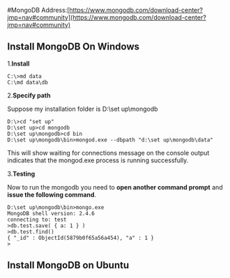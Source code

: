 #MongoDB
Address:[https://www.mongodb.com/download-center?jmp=nav#community](https://www.mongodb.com/download-center?jmp=nav#community)

## Install MongoDB On Windows
1.**Install**
```
C:\>md data
C:\md data\db
```
2.**Specify path**

Suppose my installation folder is D:\set up\mongodb
```
D:\>cd "set up"
D:\set up>cd mongodb
D:\set up\mongodb>cd bin
D:\set up\mongodb\bin>mongod.exe --dbpath "d:\set up\mongodb\data" 
```
This will show waiting for connections message on the console output indicates that the mongod.exe process is running successfully.

3.**Testing**

Now to run the mongodb you need to **open another command prompt** and **issue the following command**.

```
D:\set up\mongodb\bin>mongo.exe
MongoDB shell version: 2.4.6
connecting to: test
>db.test.save( { a: 1 } )
>db.test.find()
{ "_id" : ObjectId(5879b0f65a56a454), "a" : 1 }
>
```
## Install MongoDB on Ubuntu
